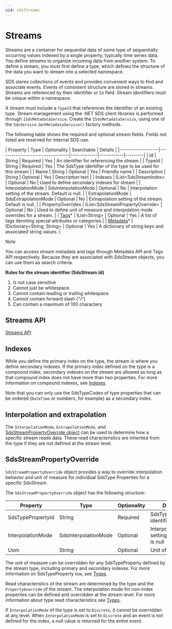 ```yaml
---
uid: sdsStreams
---
```


# Streams

Streams are a container for sequential data of some type of sequentially occurring values indexed by a single property, typically time series data. You define streams to organize incoming data from another system.
To define a stream, you must first define a type, which defines the structure of the data you want to stream into a selected namespace.

SDS stores collections of events and provides convenient ways to find and associate events.
Events of consistent structure are stored in streams. Streams are referenced by their identifier or `Id` field.
Stream identifiers must be unique within a namespace.

A stream must include a `TypeId` that references the identifier of an existing type.
Stream management using the .NET SDS client libraries is performed through `ISdsMetadataService`.
Create the `ISdsMetadataService`, using one of the ``SdsService.GetMetadataService()`` factory methods.

The following table shows the required and optional stream fields. Fields not listed are reserved
for internal SDS use.

<a name="streampropertiestable"></a>
| Property          | Type                             | Optionality | Searchable | Details |
|-------------------|----------------------------------|-------------|------------|---------|
| Id                | String                           | Required    | Yes		  | An identifier for referencing the stream |
| TypeId            | String                           | Required    | Yes		  | The SdsType identifier of the type to be used for this stream |
| Name              | String                           | Optional    | Yes		  | Friendly name |
| Description       | String                           | Optional    | Yes		  | Description text |
| Indexes           | IList\<SdsStreamIndex\>            | Optional    | No		  | Used to define secondary indexes for stream |
| InterpolationMode | SdsInterpolationMode             | Optional    | No		  | Interpolation setting of the stream. Default is null. |
| ExtrapolationMode | SdsExtrapolationMode             | Optional    | No		  | Extrapolation setting of the stream. Default is null. |
| PropertyOverrides | IList\<SdsStreamPropertyOverride\> | Optional    | No		  | Used to define unit of measure and interpolation mode overrides for a stream. |
| [Tags](xref:sds-streams-tags)*		| IList\<String\>					| Optional    | Yes		  | A list of tags denoting special attributes or categories.|
| [Metadata](xref:sds-streams-metadata)*	| IDictionary\<String, String\>	| Optional    | Yes		  | A dictionary of string keys and associated string values.  |

> [!NOTE]
> You can access stream metadata and tags through Metadata API and Tags API respectively.
> Because they are associated with SdsStream objects, you can use them as search criteria.

**Rules for the stream identifier (SdsStream.Id)**
1. Is not case sensitive
2. Cannot just be whitespace
3. Cannot contain leading or trailing whitespace
4. Cannot contain forward slash ("/")
5. Can contain a maximum of 100 characters

## Streams API
[Streams API](xref:sds-streams)

## Indexes
While you define the primary index on the type, the stream is where you define secondary indexes.
If the primary index defined on the type is a compound index, secondary indexes on the stream are allowed as long as that compound index does not have more than two properties. For more information on compound indexes, see [Indexes](xref:sdsIndexes#compound-indexes). 
<!-- Secondary indexes apply to a single property. In other words, there are no compound secondary indexes.-->

Note that you can only use the SdsTypeCodes of type properties that can be ordered (``DateTime`` or numbers, for example) as a secondary index.

## Interpolation and extrapolation
The `InterpolationMode`, `ExtrapolationMode`, and [SdsStreamPropertyOverride object](#sdsstreampropertyoverride) can be used to determine how a specific stream reads data.
These read characteristics are inherited from the type if they are not defined at the stream level.


## SdsStreamPropertyOverride
``SdsStreamPropertyOverride`` object provides a way to override interpolation behavior and unit of measure for individual 
SdsType Properties for a specific SdsStream.

The ``SdsStreamPropertyOverride`` object has the following structure:

| Property          | Type                 | Optionality | Details |
|-------------------|----------------------|-------------|---------|
| SdsTypePropertyId | String               | Required    | SdsTypeProperty identifier |
| InterpolationMode | SdsInterpolationMode | Optional    | Interpolation setting. Default is null |
| Uom               | String               | Optional    | Unit of measure |


The unit of measure can be overridden for any SdsTypeProperty defined by the stream type, including primary 
and secondary indexes. For more information on SdsTypeProperty `Uom`, see [Types](xref:sdsTypes#sdstypeproperty). 

Read characteristics of the stream are determined by the type and the `PropertyOverride` of the stream.
The interpolation mode for non-index properties can be defined and overridden at the stream level.
For more information about type read characteristics see [Types](xref:sdsTypes#sdstypeproperty).

If `InterpolationMode` of the type is set to ``Discrete``, it cannot be overridden 
at any level. When `InterpolationMode` is set to ``Discrete`` and an event is not defined for the index,
a null value is returned for the entire event.


